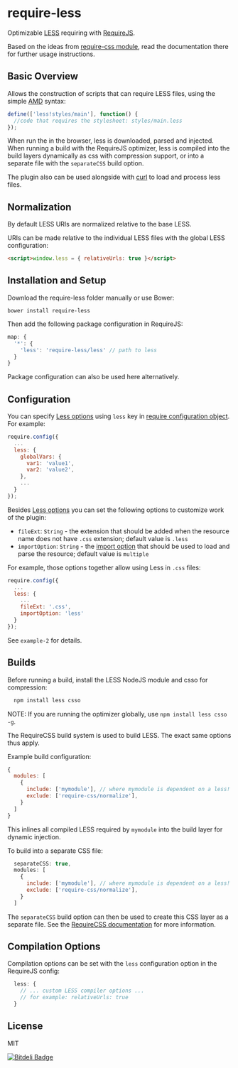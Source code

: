 require-less
============

Optimizable [LESS](http://lesscss.org) requiring with [RequireJS](http://requirejs.org).

Based on the ideas from [require-css module](https://github.com/guybedford/require-css), read the documentation there for further usage instructions.

Basic Overview
--------------

Allows the construction of scripts that can require LESS files, using the simple [AMD](https://github.com/amdjs/amdjs-api/blob/master/AMD.md) syntax:

```javascript
define(['less!styles/main'], function() {
  //code that requires the stylesheet: styles/main.less
});
```

When run the in the browser, less is downloaded, parsed and injected. When running a build with the RequireJS optimizer, less is compiled into the build layers dynamically as css with compression support, or into a separate file with the `separateCSS` build option.

The plugin also can be used alongside with [curl](https://github.com/cujojs/curl) to load and process less files.

Normalization
---

By default LESS URIs are normalized relative to the base LESS. 

URIs can be made relative to the individual LESS files with the global LESS configuration:

```html
<script>window.less = { relativeUrls: true }</script>
```

Installation and Setup
----------------------

Download the require-less folder manually or use Bower:

```
bower install require-less
```

Then add the following package configuration in RequireJS:

```javascript
map: {
  '*': {
    'less': 'require-less/less' // path to less
  }
}
```

Package configuration can also be used here alternatively.

Configuration
-------------

You can specify [Less options](http://lesscss.org/usage/#using-less-in-the-browser-client-side-options) using `less` key in [require configuration object](http://requirejs.org/docs/api.html#config).
For example:

```javascript
require.config({
  ...
  less: {
    globalVars: {
      var1: 'value1',
      var2: 'value2',
    },
    ...
  }
});
```

Besides [Less options](http://lesscss.org/usage/#using-less-in-the-browser-client-side-options) you can set the following options to customize work of the plugin:

* `fileExt`: `String` - the extension that should be added when the resource name does not have `.css` extension; default value is `.less`
* `importOption`: `String` - the [import option](http://lesscss.org/features/#import-options) that should be used to load and parse the resource; default value is `multiple`

For example, those options together allow using Less in `.css` files:

```javascript
require.config({
  ...
  less: {
    ...
    fileExt: '.css',
    importOption: 'less'
  }
});
```

See `example-2` for details.

Builds
------

Before running a build, install the LESS NodeJS module and csso for compression:

```javascript
  npm install less csso
```

NOTE: If you are running the optimizer globally, use `npm install less csso -g`.

The RequireCSS build system is used to build LESS. The exact same options thus apply.

Example build configuration:

```javascript
{
  modules: [
    {
      include: ['mymodule'], // where mymodule is dependent on a less! include
      exclude: ['require-css/normalize'],
    }
  ]
}
```

This inlines all compiled LESS required by `mymodule` into the build layer for dynamic injection.

To build into a separate CSS file:

```javascript
  separateCSS: true,
  modules: [
    {
      include: ['mymodule'], // where mymodule is dependent on a less! include
      exclude: ['require-css/normalize'],
    }
  ]
```

The `separateCSS` build option can then be used to create this CSS layer as a separate file. See the [RequireCSS documentation](https://github.com/guybedford/require-css) for more information.

Compilation Options
---

Compilation options can be set with the `less` configuration option in the RequireJS config:

```javascript
  less: {
    // ... custom LESS compiler options ...
    // for example: relativeUrls: true
  }
```

License
---

MIT



[![Bitdeli Badge](https://d2weczhvl823v0.cloudfront.net/guybedford/require-less/trend.png)](https://bitdeli.com/free "Bitdeli Badge")

